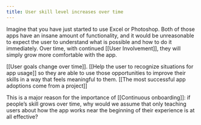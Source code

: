 ```yaml
---
title: User skill level increases over time
---
```

Imagine that you have just started to use Excel or Photoshop. Both of those apps have an insane amount of functionality, and it would be unreasonable to expect the user to understand what is possible and how to do it immediately. Over time, with continued [[User Involvement]], they will simply grow more comfortable with the app.

[[User goals change over time]]. [[Help the user to recognize situations for app usage]] so they are able to use those opportunities to improve their skills in a way that feels meaningful to them. [[The most successful app adoptions come from a project]]

This is a major reason for the importance of [[Continuous onboarding]]: if people’s skill grows over time, why would we assume that only teaching users about how the app works near the beginning of their experience is at all effective?
